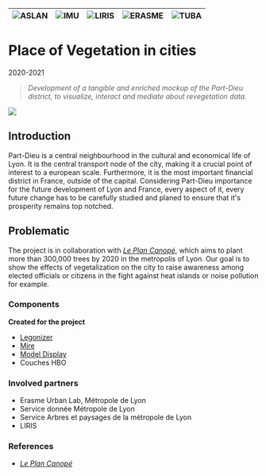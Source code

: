 |![ASLAN](/partners/Aslan100.png)|![IMU](/partners/LabexIMU_100.png)|![LIRIS](/partners/logo_liris_100.png)|![ERASME](/partners/Erasme_100.jpg)|![TUBA](/partners/Tuba_100.jpg)|
|---|---|---|---|---|

# Place of Vegetation in cities
2020-2021

>*Development of a tangible and enriched mockup of the Part-Dieu district, to visualize, interact and mediate about revegetation data.*

![](PartDieuModel/SansProjection.jpg)



## Introduction
Part-Dieu is a central neighbourhood in the cultural and economical life of Lyon. It is the central transport node of the city, making it a crucial point of interest to a european scale. Furthermore, it is the most important financial district in France, outside of the capital. Considering Part-Dieu importance for the future development of Lyon and France, every aspect of it, every future change has to be carefully studied and planed to ensure that it's prosperity remains top notched.

## Problematic
The project is in collaboration with [*Le Plan Canopé*][plan-canope], which aims to plant more than 300,000 trees by 2020 in the metropolis of Lyon.
Our goal is to show the effects of vegetalization on the city to raise awareness among elected officials or citizens in the fight against heat islands or noise pollution for example.



### Components 
**Created for the project**
* [Legonizer](/components/components_Legonizer)
* [Mire](/components/components_Mire)
* [Model Display](/components/components_Model-Display)
* Couches HBO

### Involved partners
* Erasme Urban Lab, Métropole de Lyon
* Service donnée Métropole de Lyon
* Service Arbres et paysages de la métropole de Lyon
* LIRIS
### References
[plan-canope]: https://blogs.grandlyon.com/developpementdurable/en-actions/dispositifs-partenariaux/plan-canopee-larbre-au-service-du-climat-urbain/
* [*Le Plan Canopé*][plan-canope]

